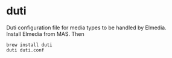 # duti
Duti configuration file for media types to be handled by Elmedia.  
Install Elmedia from MAS. Then  
```
brew install duti
duti duti.conf
```

